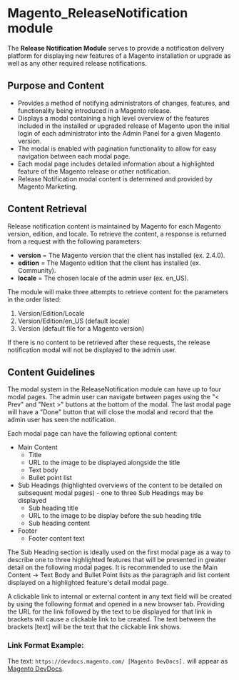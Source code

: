 # Magento_ReleaseNotification module

The **Release Notification Module** serves to provide a notification delivery platform for displaying new features of a Magento installation or upgrade as well as any other required release notifications.

## Purpose and Content

* Provides a method of notifying administrators of changes, features, and functionality being introduced in a Magento release.
* Displays a modal containing a high level overview of the features included in the installed or upgraded release of Magento upon the initial login of each administrator into the Admin Panel for a given Magento version.
* The modal is enabled with pagination functionality to allow for easy navigation between each modal page.
* Each modal page includes detailed information about a highlighted feature of the Magento release or other notification.
* Release Notification modal content is determined and provided by Magento Marketing.

## Content Retrieval

Release notification content is maintained by Magento for each Magento version, edition, and locale. To retrieve the content, a response is returned from a request with the following parameters:

*  **version** = The Magento version that the client has installed (ex. 2.4.0).
*  **edition** = The Magento edition that the client has installed (ex. Community).
*  **locale** = The chosen locale of the admin user (ex. en_US).

The module will make three attempts to retrieve content for the parameters in the order listed:

1. Version/Edition/Locale
2. Version/Edition/en_US (default locale)
3. Version (default file for a Magento version)

If there is no content to be retrieved after these requests, the release notification modal will not be displayed to the admin user.

## Content Guidelines

The modal system in the ReleaseNotification module can have up to four modal pages. The admin user can navigate between pages using the "< Prev" and "Next >" buttons at the bottom of the modal. The last modal page will have a "Done" button that will close the modal and record that the admin user has seen the notification. 

Each modal page can have the following optional content:

* Main Content
    * Title
    * URL to the image to be displayed alongside the title
    * Text body
    * Bullet point list
* Sub Headings (highlighted overviews of the content to be detailed on subsequent modal pages) - one to three Sub Headings may be displayed
    * Sub heading title
    * URL to the image to be display before the sub heading title
    * Sub heading content
* Footer
    * Footer content text

The Sub Heading section is ideally used on the first modal page as a way to describe one to three highlighted features that will be presented in greater detail on the following modal pages. It is recommended to use the Main Content -> Text Body and Bullet Point lists as the paragraph and list content displayed on a highlighted feature's detail modal page.

A clickable link to internal or external content in any text field will be created by using the following format and opened in a new browser tab. Providing the URL for the link followed by the text to be displayed for that link in brackets will cause a clickable link to be created. The text between the brackets [text] will be the text that the clickable link shows.

### Link Format Example:

The text: `https://devdocs.magento.com/ [Magento DevDocs].` will appear as [Magento DevDocs](https://devdocs.magento.com/).
